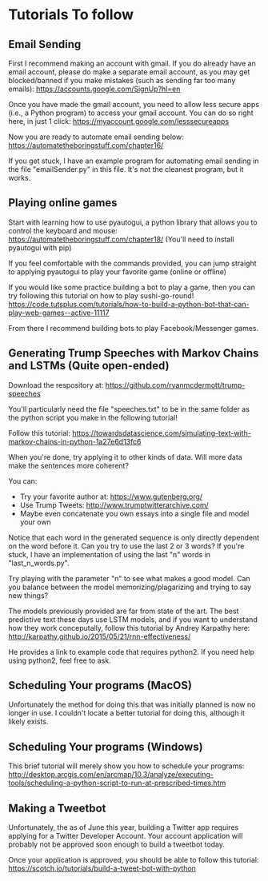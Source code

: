 
# Tutorials To follow


## Email Sending

First I recommend making an account with gmail. If you do already have an email account, please do make a separate email account, as you may get blocked/banned if you make mistakes (such as sending far too many emails): https://accounts.google.com/SignUp?hl=en

Once you have made the gmail account, you need to allow less secure apps (i.e., a Python program) to access your gmail account. You can do so right here, in just 1 click: https://myaccount.google.com/lesssecureapps

Now you are ready to automate email sending below:
https://automatetheboringstuff.com/chapter16/

If you get stuck, I have an example program for automating email sending in the file "emailSender.py" in this file. It's not the cleanest program, but it works.


## Playing online games 

Start with learning how to use pyautogui, a python library that allows you to control the keyboard and mouse: https://automatetheboringstuff.com/chapter18/
(You'll need to install pyautogui with pip)

If you feel comfortable with the commands provided, you can jump straight to applying pyautogui to play your favorite game (online or offline)

If you would like some practice building a bot to play a game, then you can try following this tutorial on how to play sushi-go-round! https://code.tutsplus.com/tutorials/how-to-build-a-python-bot-that-can-play-web-games--active-11117

From there I recommend building bots to play Facebook/Messenger games.

## Generating Trump Speeches with Markov Chains and LSTMs (Quite open-ended)

Download the respository at: https://github.com/ryanmcdermott/trump-speeches

You'll particularly need the file "speeches.txt" to be in the same folder as the python script you make in the following tutorial!

Follow this tutorial: https://towardsdatascience.com/simulating-text-with-markov-chains-in-python-1a27e6d13fc6

When you're done, try applying it to other kinds of data. Will more data make the sentences more coherent?

You can:

- Try your favorite author at: https://www.gutenberg.org/
- Use Trump Tweets: http://www.trumptwitterarchive.com/
- Maybe even concatenate you own essays into a single file and model your own 

Notice that each word in the generated sequence is only directly dependent on the word before it. Can you try to use the last 2 or 3 words? If you're stuck, I have an implementation of using the last "n" words in "last_n_words.py".

Try playing with the parameter "n" to see what makes a good model. Can you balance between the model memorizing/plagarizing and trying to say new things?

The models previously provided are far from state of the art. The best predictive text these days use LSTM models, and if you want to understand how they work conceputally, follow this tutorial by Andrey Karpathy here: http://karpathy.github.io/2015/05/21/rnn-effectiveness/

He provides a link to example code that requires python2. If you need help using python2, feel free to ask.

## Scheduling Your programs (MacOS)

Unfortunately the method for doing this that was initially planned is now no longer in use. I couldn't locate a better tutorial for doing this, although it likely exists.

## Scheduling Your programs (Windows)

This brief tutorial will merely show you how to schedule your programs: http://desktop.arcgis.com/en/arcmap/10.3/analyze/executing-tools/scheduling-a-python-script-to-run-at-prescribed-times.htm

## Making a Tweetbot

Unfortunately, the as of June this year, building a Twitter app requires applying for a Twitter Developer Account. Your account application will probably not be approved soon enough to build a tweetbot today.

Once your application is approved, you should be able to follow this tutorial: https://scotch.io/tutorials/build-a-tweet-bot-with-python

##  
